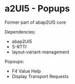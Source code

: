 # a2UI5 - Popups
Former part of abap2UI5 core

Dependencies:
* abap2UI5
* S-RTTI
* layout-variant-management

Popoups:
* F4 Value Help
* Display Transport Requests
